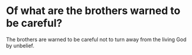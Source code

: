 # Of what are the brothers warned to be careful?

The brothers are warned to be careful not to turn away from the living God by unbelief.
